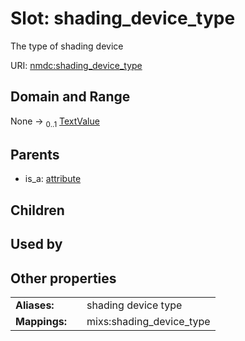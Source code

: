 
# Slot: shading_device_type


The type of shading device

URI: [nmdc:shading_device_type](https://microbiomedata/meta/shading_device_type)


## Domain and Range

None &#8594;  <sub>0..1</sub> [TextValue](TextValue.md)

## Parents

 *  is_a: [attribute](attribute.md)

## Children


## Used by


## Other properties

|  |  |  |
| --- | --- | --- |
| **Aliases:** | | shading device type |
| **Mappings:** | | mixs:shading_device_type |


